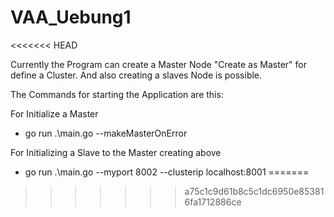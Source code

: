 # VAA_Uebung1
<<<<<<< HEAD

Currently the Program can create a Master Node "Create as Master" for define a Cluster. And also creating a slaves Node is possible.

The Commands for starting the Application are this:

For Initialize a Master
- go run .\main.go --makeMasterOnError

For Initializing a Slave to the Master creating above
- go run .\main.go --myport 8002 --clusterip localhost:8001
=======
>>>>>>> a75c1c9d61b8c5c1dc6950e853816fa1712886ce
